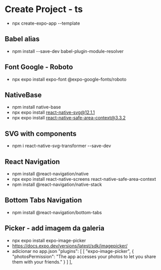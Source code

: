 # Create Project - ts
- npx create-expo-app --template

## Babel alias
- npm install --save-dev babel-plugin-module-resolver

## Font Google - Roboto
- npx expo install expo-font @expo-google-fonts/roboto

## NativeBase
- npm install native-base
- npx expo install react-native-svg@12.1.1
- npx expo install react-native-safe-area-context@3.3.2

## SVG with components
- npm i react-native-svg-transformer --save-dev

## React Navigation
- npm install @react-navigation/native
- npx expo install react-native-screens react-native-safe-area-context
- npm install @react-navigation/native-stack

## Bottom Tabs Navigation
- npm install @react-navigation/bottom-tabs

## Picker - add imagem da galeria
- npx expo install expo-image-picker
- https://docs.expo.dev/versions/latest/sdk/imagepicker/
- adicionar no app.json
"plugins": [
    [
    "expo-image-picker",
    {
        "photosPermission": "The app accesses your photos to let you share them with your friends."
    }
    ]
],